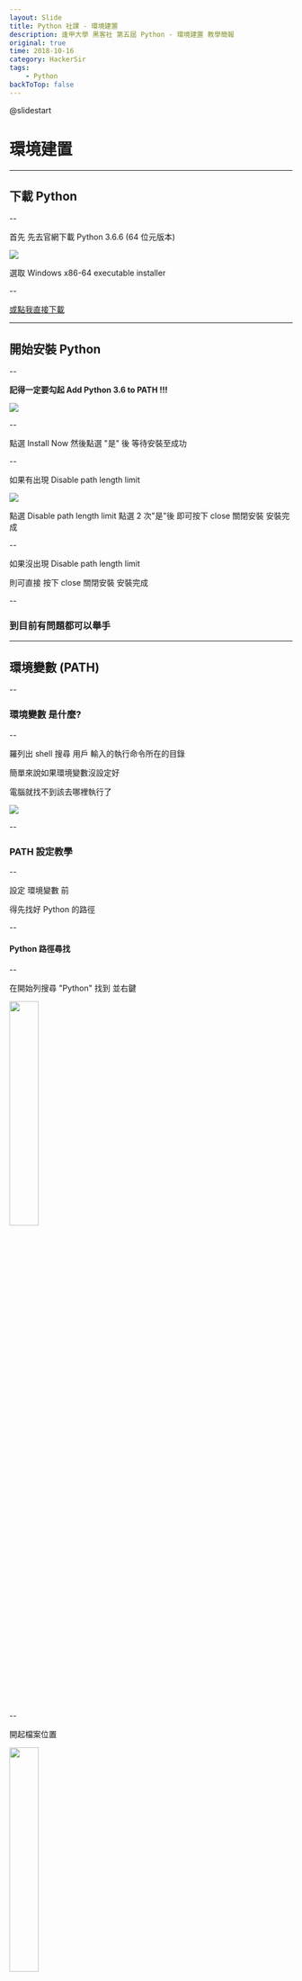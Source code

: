```yaml
---
layout: Slide 
title: Python 社課 - 環境建置
description: 逢甲大學 黑客社 第五屆 Python - 環境建置 教學簡報
original: true
time: 2018-10-16
category: HackerSir
tags:
    - Python
backToTop: false
---
```


@slidestart

# 環境建置

---

## 下載 Python

--

首先 先去官網下載 Python 3.6.6 (64 位元版本)

![](1.png)

選取 Windows x86-64 executable installer

--

<a href="https://www.python.org/ftp/python/3.6.6/python-3.6.6-amd64.exe" target="_blank" data-preview-link="false">或點我直接下載</a>

---

## 開始安裝 Python

--

**記得一定要勾起 Add Python 3.6 to PATH !!!**

![](2.png)

--

點選 Install Now 然後點選 "是" 後 等待安裝至成功

--

如果有出現 Disable path length limit

![](3.png)

點選 Disable path length limit 點選 2 次"是"後 即可按下 close 關閉安裝 安裝完成

--

如果沒出現 Disable path length limit

則可直接 按下 close 關閉安裝 安裝完成

--

### **到目前有問題都可以舉手**

---

## 環境變數 (PATH)

--

### 環境變數 是什麼?

--

羅列出 shell 搜尋 用戶 輸入的執行命令所在的目錄

簡單來說如果環境變數沒設定好

電腦就找不到該去哪裡執行了

![](5.png)

--

### PATH 設定教學

--

設定 環境變數 前

得先找好 Python 的路徑

--

#### Python 路徑尋找

--

在開始列搜尋 "Python" 找到 並右鍵

<img src="6.png" width="32%" height="">

--

開起檔案位置

<img src="7.png" width="32%" height="">

--

進入到程式目錄 找到 Python 3.6 (64-bit) 右鍵 "內容"

<img src="8.png" width="80%" height="">

--

選取 "捷徑" 複製 "開始位置" 及為 環境變數該新增的路徑

<img src="9.png" width="38%" height="">

--

#### 環境變數設定

--

首先 到桌面 按下你的 Win 鍵

<img src="10.png" width="53%" height="">

--

輸入 "環境變數"

<img src="11.png" width="33%" height="">

--

點選 "進階"

<img src="12.png" width="52%" height="">

--

點選 "環境變數"

<img src="13.png" width="52%" height="">

--

選擇 "Path" 然後按 "編輯"

<img src="14.png" width="60%" height="">

--

點選 "新增"

<img src="15.png" width="60%" height="">

--

把 Python 的路徑加進去 

路徑大家不一定相同 此處填入剛剛尋找到的路徑

<img src="16.png" width="50%" height="">

--

此外這邊應填入之路徑還有除了

"......\Python\Python36\" 以外

--

為了使 pip(晚點會提到) 也加入環境變數

需也把 "......\Python\Python36\" 底下之 "\Scripts\" 也加入

--

應加入變數路徑為

"......\Python\Python36\"

"......\Python\Python36\Scripts\"

--

確認添加兩個變數路徑後 按 "確定" 離開

<img src="17.png" width="60%" height="">

---

## 安裝 pip

--

### pip 是什麼 ?

--

pip 是一個以 Python 寫成的軟體包管理系統

簡單來講 pip 可以幫你安裝 Python 的插件

--

各位很幸福 Python 3.6 已經幫你包好了

不然之前都是要另外安裝

--

### pip 安裝方式 

--

點擊 <a href="https://bootstrap.pypa.io/get-pip.py" target="_blank" data-preview-link="false">get-pip.py</a> 並 "右鍵" "另存新檔"

![](18.png)

--

選擇下載路徑(待會要開起它)

![](19.png)

--

開啟有 <a href="https://bootstrap.pypa.io/get-pip.py" target="_blank" data-preview-link="false">get-pip.py</a> 的資料夾

![](20.png)

--

進入資料夾後 按住 "shift" 並 "右鍵" 開啟 "PowerShell"

![](21.png)

--

執行 <a href="https://bootstrap.pypa.io/get-pip.py" target="_blank" data-preview-link="false">get-pip.py</a> 檔

![](22.png)

```shell
python get-pip.py
```

--

看到 Successfully installed pip 就代表成功安裝了

![](23.png)

---

### pip 基本語法

--

打開 cmd (命令提示視窗)

![](24.png)

--

然後輸入 `pip`

![](25.png)

--

你會看到他的基本語法是

`pip <command> [option]`

command 跟 option 要打什麼下面都有列出來

option 要不要打都可以

--

看 pip 的版本

`pip -V`

> 注意是大寫的 V

--

安裝插件

`pip install 插件名稱`

> 基本上社課只會用到安裝的功能而已

--

移除插件

`pip uninstall 插件名稱`

--

看你安裝的全部插件

+ `pip freeze`
+ `pip list`

+ 看 pip 的版本

---

## 安裝 jupyter notebook

--

### jupyter notebook 是什麼 ?

--

Jupyer Notebook（以前稱為 IPython notebook）

是一個介於 IDE (Pycharm, Spider) 以及 Editor (Sublime text, Atom, VScode, 記事本) 之間的一個讓你可以寫 code 的工具

**簡單來講可以用他寫 code 跟執行啦**

--

### 如何安裝 jupyter notebook

--

打開 cmd (命令提示視窗)

![](26.png)

--

cmd 打開長這樣

![](27.png)

--

對 cmd 下

```shell
pip install jupyter notebook
```

--

中間會跑一堆長這樣的東西

![](28.png)

直到最後停止出現 Successfully......

--

### **到目前有問題都可以舉手**

剛剛有出現 <font color="red">紅字</font> 或 <font color="yellow">黃字</font> 的請舉手

---

## 開啟 jupyter notebook

--

好 那現在再開啟 cmd (忘了怎麼開 自己去看前面)

--

對 cmd 下

```shell
jupyter notebook
```

--

然後就會在 cmd 看到這個畫面

![](29.png)

--

同時你的預設瀏覽器會打開到這個畫面

| chrome 版本 | ie 版本 |
| :---: | :---: |
| <img src="30.png" width="83%" height=""> | ![](31.png) |

--

如果沒有出現 回到 cmd 找到

![](32.png)

複製下方的網址貼到瀏覽器

(開頭是 `http://localhost:8888/` 的那串)

---

## Python 版 "Hello world"

--

把檔案建在你要的地方(舉例：Desktop 桌面)

![](33.png)

點進去~~~

--

點選 New 選擇 Python 3

![](34.png)

--

操作介面介紹

![](35.png)

--

檔名改成 Hello World 

程式碼：

```python
print("Hello World !!!")
```

--

然後 Run

或是按 `ctrl` + `enter`

![](36.png)

--

恭喜你(妳)學會了 Python

--

的萬分之一了

請繼續加油 社課記得都要來ㄛ

P.S. 還沒繳社費的 可以繳一下 謝謝!!!

--

![](37.png)

---

## 補充介紹

---

### VS Code

--

VS Code 全名 Visual Studio Code

由微軟開發的**文字編輯器**

但他可以安裝很多擴充的功能

讓他也可以編譯

內建了 Git (版本控制)、代碼補全...

很多功能

--

但社課不會用到他

因為社課要做的事還蠻簡單的

所以用不到他

不過還是介紹一下

--

![](38.png)

<a href="https://code.visualstudio.com/docs/?dv=win" target="_blank" data-preview-link="false">想下載的可以下載</a>

---

### Anaconda

--

![](39.png)

這是一個對新手很友善的 coding 環境

但 他很肥大

--

他把很多你可能用到的功能直接包進去

但

其實你用不到

--

剛剛上面課程講到的東西你只需要下載並安裝他就好了

<a href="https://www.anaconda.com/download/" target="_blank" data-preview-link="false">Anaconda 官網載點</a>

--

下載 Python 3.6 version (64-Bit)

--

裝好你會得到

![](40.png)

開啟 jupyter notebook 只要點下去就好

--

Ancounda Prompt

你可以把它當成 Ancounda 的 cmd

Spyder 也是一個可以 coding 的地方

--

大概這樣~~~

@slideend
